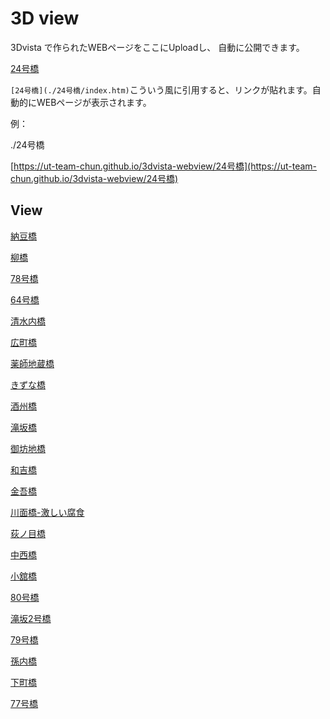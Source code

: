 

# 3D view




3Dvista で作られたWEBページをここにUploadし、
自動に公開できます。


[24号橋](./24号橋/index.htm)

`[24号橋](./24号橋/index.htm)`こういう風に引用すると、リンクが貼れます。自動的にWEBページが表示されます。


例：

./24号橋

[https://ut-team-chun.github.io/3dvista-webview/24号橋](https://ut-team-chun.github.io/3dvista-webview/24号橋)


## View

[納豆橋](https://storage.net-fs.com/hosting/8236231/4/)

[柳橋](https://storage.net-fs.com/hosting/8236231/2/)

[78号橋](https://storage.net-fs.com/hosting/8236231/1/)

[64号橋](https://storage.net-fs.com/hosting/8236231/3/)

[清水内橋](./清水内橋/index.htm)

[広町橋](./広町橋/index.htm)

[薬師地蔵橋](./薬師地蔵橋/index.htm)

[きずな橋](./きずな橋/index.htm)

[酒州橋](./酒州橋/index.htm)

[滝坂橋](./清水内橋/index.htm)

[御坊地橋](./御坊地橋/index.htm)

[和吉橋](./和吉橋/index.htm)

[金吾橋](./金吾橋/index.htm)

[川面橋-激しい腐食](./川面橋/index.htm)

[荻ノ目橋](./荻ノ目橋/index.htm)

[中西橋](./中西橋/index.htm)

[小舘橋](./小舘橋/index.htm)

[80号橋](./80号橋/index.htm)

[滝坂2号橋](./滝坂2号橋/index.htm)

[79号橋](./79号橋/index.htm)

[孫内橋](./孫内橋/index.htm)

[下町橋](./下町橋/index.htm)

[77号橋](./77号橋/index.htm)
